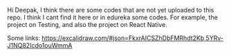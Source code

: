 Hi Deepak, I think there are some codes that are not yet uploaded to this repo.  I think I cant find it here or in edureka some codes.  For example, the project on Testing, and also the project on React Native.




Some links:
https://excalidraw.com/#json=FkxrAICSZhDbFMRhdt2Kb,5YRv-J1NQ82Icdo1ouWmmA
